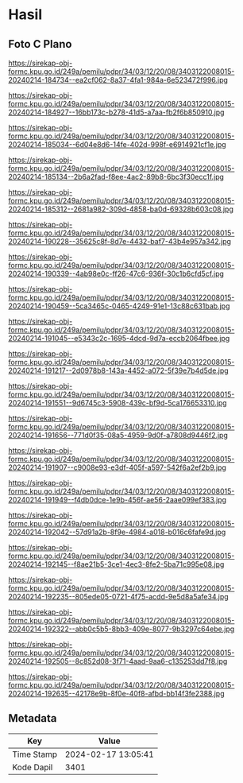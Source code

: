 # Hasil

## Foto C Plano

https://sirekap-obj-formc.kpu.go.id/249a/pemilu/pdpr/34/03/12/20/08/3403122008015-20240214-184734--ea2cf062-8a37-4fa1-984a-6e523472f996.jpg

https://sirekap-obj-formc.kpu.go.id/249a/pemilu/pdpr/34/03/12/20/08/3403122008015-20240214-184927--16bb173c-b278-41d5-a7aa-fb2f6b850910.jpg

https://sirekap-obj-formc.kpu.go.id/249a/pemilu/pdpr/34/03/12/20/08/3403122008015-20240214-185034--6d04e8d6-14fe-402d-998f-e6914921cf1e.jpg

https://sirekap-obj-formc.kpu.go.id/249a/pemilu/pdpr/34/03/12/20/08/3403122008015-20240214-185134--2b6a2fad-f8ee-4ac2-89b8-6bc3f30ecc1f.jpg

https://sirekap-obj-formc.kpu.go.id/249a/pemilu/pdpr/34/03/12/20/08/3403122008015-20240214-185312--2681a982-309d-4858-ba0d-69328b603c08.jpg

https://sirekap-obj-formc.kpu.go.id/249a/pemilu/pdpr/34/03/12/20/08/3403122008015-20240214-190228--35625c8f-8d7e-4432-baf7-43b4e957a342.jpg

https://sirekap-obj-formc.kpu.go.id/249a/pemilu/pdpr/34/03/12/20/08/3403122008015-20240214-190339--4ab98e0c-ff26-47c6-936f-30c1b6cfd5cf.jpg

https://sirekap-obj-formc.kpu.go.id/249a/pemilu/pdpr/34/03/12/20/08/3403122008015-20240214-190459--5ca3465c-0465-4249-91e1-13c88c631bab.jpg

https://sirekap-obj-formc.kpu.go.id/249a/pemilu/pdpr/34/03/12/20/08/3403122008015-20240214-191045--e5343c2c-1695-4dcd-9d7a-eccb2064fbee.jpg

https://sirekap-obj-formc.kpu.go.id/249a/pemilu/pdpr/34/03/12/20/08/3403122008015-20240214-191217--2d0978b8-143a-4452-a072-5f39e7b4d5de.jpg

https://sirekap-obj-formc.kpu.go.id/249a/pemilu/pdpr/34/03/12/20/08/3403122008015-20240214-191551--9d6745c3-5908-439c-bf9d-5ca176653310.jpg

https://sirekap-obj-formc.kpu.go.id/249a/pemilu/pdpr/34/03/12/20/08/3403122008015-20240214-191656--771d0f35-08a5-4959-9d0f-a7808d9446f2.jpg

https://sirekap-obj-formc.kpu.go.id/249a/pemilu/pdpr/34/03/12/20/08/3403122008015-20240214-191907--c9008e93-e3df-405f-a597-542f6a2ef2b9.jpg

https://sirekap-obj-formc.kpu.go.id/249a/pemilu/pdpr/34/03/12/20/08/3403122008015-20240214-191949--f4db0dce-1e9b-456f-ae56-2aae099ef383.jpg

https://sirekap-obj-formc.kpu.go.id/249a/pemilu/pdpr/34/03/12/20/08/3403122008015-20240214-192042--57d91a2b-8f9e-4984-a018-b016c6fafe9d.jpg

https://sirekap-obj-formc.kpu.go.id/249a/pemilu/pdpr/34/03/12/20/08/3403122008015-20240214-192145--f8ae21b5-3ce1-4ec3-8fe2-5ba71c995e08.jpg

https://sirekap-obj-formc.kpu.go.id/249a/pemilu/pdpr/34/03/12/20/08/3403122008015-20240214-192235--805ede05-0721-4f75-acdd-9e5d8a5afe34.jpg

https://sirekap-obj-formc.kpu.go.id/249a/pemilu/pdpr/34/03/12/20/08/3403122008015-20240214-192322--abb0c5b5-8bb3-409e-8077-9b3297c64ebe.jpg

https://sirekap-obj-formc.kpu.go.id/249a/pemilu/pdpr/34/03/12/20/08/3403122008015-20240214-192505--8c852d08-3f71-4aad-9aa6-c135253dd7f8.jpg

https://sirekap-obj-formc.kpu.go.id/249a/pemilu/pdpr/34/03/12/20/08/3403122008015-20240214-192635--42178e9b-8f0e-40f8-afbd-bb14f3fe2388.jpg


## Metadata

| Key        | Value               |
| ---------- | ------------------- |
| Time Stamp | 2024-02-17 13:05:41 |
| Kode Dapil | 3401                |



